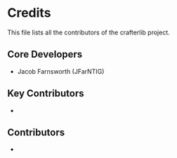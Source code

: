 # Credits

This file lists all the contributors of the crafterlib project.

## Core Developers

* Jacob Farnsworth (JFarNTIG)

## Key Contributors

* 

## Contributors

* 